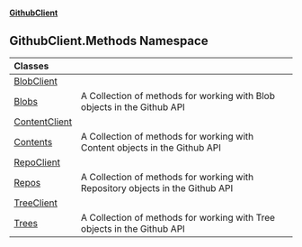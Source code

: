 #### [GithubClient](index 'index')

## GithubClient.Methods Namespace

| Classes | |
| :--- | :--- |
| [BlobClient](GithubClient.Methods.BlobClient 'GithubClient.Methods.BlobClient') | |
| [Blobs](GithubClient.Methods.Blobs 'GithubClient.Methods.Blobs') | A Collection of methods for working with Blob objects in the Github API |
| [ContentClient](GithubClient.Methods.ContentClient 'GithubClient.Methods.ContentClient') | |
| [Contents](GithubClient.Methods.Contents 'GithubClient.Methods.Contents') | A Collection of methods for working with Content objects in the Github API |
| [RepoClient](GithubClient.Methods.RepoClient 'GithubClient.Methods.RepoClient') | |
| [Repos](GithubClient.Methods.Repos 'GithubClient.Methods.Repos') | A Collection of methods for working with Repository objects in the Github API |
| [TreeClient](GithubClient.Methods.TreeClient 'GithubClient.Methods.TreeClient') | |
| [Trees](GithubClient.Methods.Trees 'GithubClient.Methods.Trees') | A Collection of methods for working with Tree objects in the Github API |
